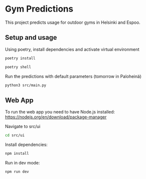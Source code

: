 # Gym Predictions

This project predicts usage for outdoor gyms in Helsinki and Espoo.

## Setup and usage

Using poetry, install dependencies and activate virtual environment
```bash
poetry install
```
```bash
poetry shell
```

Run the predictions with default parameters (tomorrow in Paloheinä)
```bash
python3 src/main.py
```

## Web App

To run the web app you need to have Node.js installed: https://nodejs.org/en/download/package-manager

Navigate to src/ui
```bash
cd src/ui
```

Install dependencies:
```bash
npm install
```

Run in dev mode:
```bash
npm run dev
```
